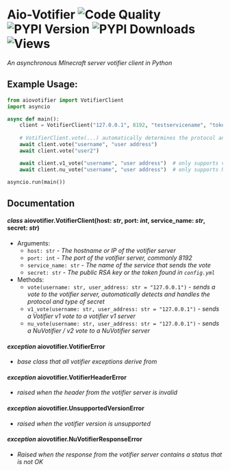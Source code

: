 # Aio-Votifier ![Code Quality](https://www.codefactor.io/repository/github/iapetus-11/aio-votifier/badge) ![PYPI Version](https://img.shields.io/pypi/v/aiovotifier.svg) ![PYPI Downloads](https://img.shields.io/pypi/dw/aiovotifier?color=0FAE6E) ![Views](https://api.ghprofile.me/view?username=iapetus-11.aio-votifier&color=0FAE6E&label=views&style=flat)
*An asynchronous MInecraft server votifier client in Python*

## Example Usage:
```py
from aiovotifier import VotifierClient
import asyncio

async def main():
    client = VotifierClient("127.0.0.1", 8192, "testservicename", "token/rsa key")
    
    # VotifierClient.vote(...) automatically determines the protocol and key format
    await client.vote("username", "user address")
    await client.vote("user2")

    await client.v1_vote("username", "user address")  # only supports v1 protocol
    await client.nu_vote("username", "user address")  # only supports NuVotifier/v2 protocol

asyncio.run(main())
```

## Documentation
#### *class* aiovotifier.**VotifierClient**(host: *str*, port: *int*, service_name: *str*, secret: *str*)
- Arguments:
    - `host: str` - *The hostname or IP of the votifier server*
    - `port: int` - *The port of the votifier server, commonly 8192*
    - `service_name: str` - *The name of the service that sends the vote*
    - `secret: str` - *The public RSA key or the token found in `config.yml`*
- Methods:
    - `vote(username: str, user_address: str = "127.0.0.1")` - *sends a vote to the votifier server, automatically detects and handles the protocol and type of secret*
    - `v1_vote(username: str, user_address: str = "127.0.0.1")` - *sends a Votifier v1 vote to a votifier v1 server*
    - `nu_vote(username: str, user_address: str = "127.0.0.1")` - *sends a NuVotifier / v2 vote to a NuVotifier server*

#### *exception* aiovotifier.**VotifierError**
- *base class that all votifier exceptions derive from*

#### *exception* aiovotifier.**VotifierHeaderError**
- *raised when the header from the votifier server is invalid*

#### *exception* aiovotifier.**UnsupportedVersionError**
- *raised when the votifier version is unsupported*

#### *exception* aiovotifier.**NuVotifierResponseError**
- *Raised when the response from the votifier server contains a status that is not OK*
